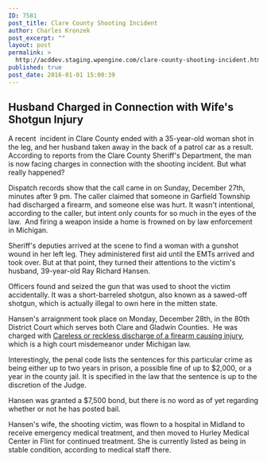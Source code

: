 ```yaml
---
ID: 7581
post_title: Clare County Shooting Incident
author: Charles Kronzek
post_excerpt: ""
layout: post
permalink: >
  http://acddev.staging.wpengine.com/clare-county-shooting-incident.html
published: true
post_date: 2016-01-01 15:00:39
---
```

<h2><b>Husband Charged in Connection with Wife's Shotgun Injury</b></h2>
A recent  incident in Clare County ended with a 35-year-old woman shot in the leg, and her husband taken away in the back of a patrol car as a result. According to reports from the Clare County Sheriff's Department, the man is now facing charges in connection with the shooting incident. But what really happened?<!--more-->

Dispatch records show that the call came in on Sunday, December 27th, minutes after 9 pm. The caller claimed that someone in Garfield Township had discharged a firearm, and someone else was hurt. It wasn't intentional, according to the caller, but intent only counts for so much in the eyes of the law.  And firing a weapon inside a home is frowned on by law enforcement in Michigan.

Sheriff's deputies arrived at the scene to find a woman with a gunshot wound in her left leg. They administered first aid until the EMTs arrived and took over. But at that point, they turned their attentions to the victim's husband, 39-year-old Ray Richard Hansen.

<span style="font-weight: 400;">Officers found and seized the gun that was used to shoot the victim accidentally. It was a short-barreled shotgun, also known as a sawed-off shotgun, which is actually illegal to own here in the mitten state.</span>

<span style="font-weight: 400;">Hansen's arraignment took place on Monday, December 28th, in the 80th District Court which serves both Clare and Gladwin Counties.  He was charged with <a href="http://acddev.staging.wpengine.com/firearm-charges.html" target="_blank">Careless or reckless discharge of a firearm causing injury</a>, which is a high court misdemeanor under Michigan law.</span>

<span style="font-weight: 400;">Interestingly, the penal code lists the sentences for this particular crime as being either up to two years in prison, a possible fine of up to $2,000, or a year in the county jail. It is specified in the law that the sentence is up to the discretion of the Judge.</span>

Hansen was granted a $7,500 bond, but there is no word as of yet regarding whether or not he has posted bail.

<span style="font-weight: 400;">Hansen's wife, the shooting victim, was flown to a hospital in Midland to receive emergency medical treatment, and then moved to Hurley Medical Center in Flint for continued treatment. She is currently listed as being in stable condition, according to medical staff there.</span>